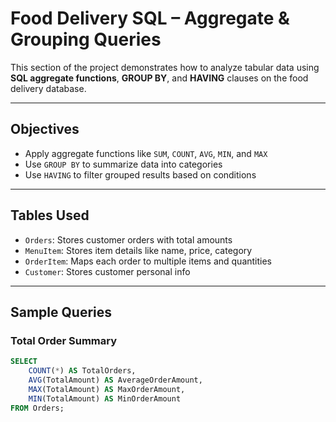 # Food Delivery SQL – Aggregate & Grouping Queries

This section of the project demonstrates how to analyze tabular data using **SQL aggregate functions**, **GROUP BY**, and **HAVING** clauses on the food delivery database.

---

## Objectives

- Apply aggregate functions like `SUM`, `COUNT`, `AVG`, `MIN`, and `MAX`
- Use `GROUP BY` to summarize data into categories
- Use `HAVING` to filter grouped results based on conditions

---

## Tables Used

- `Orders`: Stores customer orders with total amounts
- `MenuItem`: Stores item details like name, price, category
- `OrderItem`: Maps each order to multiple items and quantities
- `Customer`: Stores customer personal info

---

## Sample Queries

### Total Order Summary
```sql
SELECT 
    COUNT(*) AS TotalOrders,
    AVG(TotalAmount) AS AverageOrderAmount,
    MAX(TotalAmount) AS MaxOrderAmount,
    MIN(TotalAmount) AS MinOrderAmount
FROM Orders;
